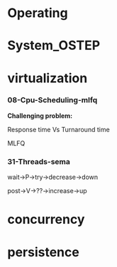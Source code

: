 # Operating

# System_OSTEP

# virtualization

### 08-Cpu-Scheduling-mlfq

**Challenging problem:**

Response time Vs Turnaround time

MLFQ

### 31-Threads-sema

wait->P->try->decrease->down

post->V->??->increase->up

# concurrency

# persistence



